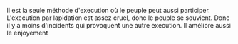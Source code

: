 Il est la seule méthode d'execution où le peuple peut aussi participer. 
L'execution par lapidation est assez cruel, donc le peuple se souvient. Donc il y a moins d'incidents qui provoquent une autre execution. Il améliore aussi le enjoyement